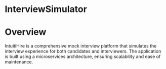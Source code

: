 # InterviewSimulator

# Overview

IntuitiHire is a comprehensive mock interview platform that simulates the interview experience for both candidates and interviewers. The application is built using a microservices architecture, ensuring scalability and ease of maintenance.
